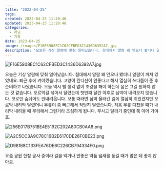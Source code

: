 ```yaml
---
title: "2023-04-25"
tags:
created: 2023-04-25 11:20:46
updated: 2023-04-25 11:20:46
categories:
  - 러닝
  - 기록
date: 2023-04-25
image: /images/F16E5908EC1C62CFBED3C1436D6392A7.jpg
description: "오늘은 기상 알람에 맞춰 일어났습니다. 침대에서 알람 왜 안오나 봤더니 알람이 꺼져 있었네요. 퇴근 후에 켜야겠습니다. 고양이 컨디션이 안좋다고 해서 열심히 쓰다듬어 준 후 준비하고 나왔습니다. 오늘 역시 별 생각 없이 조깅을 해야 하는데 몸은 그걸 원하지 않는 것 같습니다. 오르막길 "
---
```


![F16E5908EC1C62CFBED3C1436D6392A7.jpg](/images/F16E5908EC1C62CFBED3C1436D6392A7.jpg)
 
 

오늘은 기상 알람에 맞춰 일어났습니다. 침대에서 알람 왜 안오나 봤더니 알람이 꺼져 있었네요. 퇴근 후에 켜야겠습니다. 
고양이 컨디션이 안좋다고 해서 열심히 쓰다듬어 준 후 준비하고 나왔습니다. 
오늘 역시 별 생각 없이 조깅을 해야 하는데 몸은 그걸 원하지 않는 것 같습니다. 오르막길 섞어서 달렸는데 첫번째 달린 이후로 심박이 내려오지 않습니다. 코로만 숨쉬어도 안내려옵니다. 보통 때라면 심박 올라간 김에 열심히 뛰었겠지만 오르막 내리막 달렸더니 무릎이 좀 뻐근해서 적당히 달렸습니다. 처음 무릎 다쳤을 때가 내리막 내려올 때 무리해서 그런거라 조심하게 됩니다. 무사고 달리기 중인데 쭉 이어 가야죠.

 
 ![256E017B751BE4E5192C202A80CB0AA8.png](/images/256E017B751BE4E5192C202A80CB0AA8.png)
 
 

 
 ![A2C5CC3A9C78C16B2E6170DE26F0BE23.png](/images/A2C5CC3A9C78C16B2E6170DE26F0BE23.png)
 
 

 
 ![D981B8C133FEA76DE6C226CB794334F0.png](/images/D981B8C133FEA76DE6C226CB794334F0.png)
 
 

요즘 공원 한참 공사 중이라 길을 막거나 안좋은 약품 냄새를 풍길 때가 많은 데 좋지 않아요.
